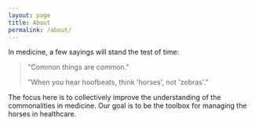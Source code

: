 ```yaml
---
layout: page
title: About
permalink: /about/
---
```


In medicine, a few sayings will stand the test of time:
> "Common things are common."
> 
> "When you hear hoofbeats, think 'horses', not 'zebras'."

The focus here is to collectively improve the understanding of the commonalities in medicine. Our goal is to be the toolbox for managing the horses in healthcare.
